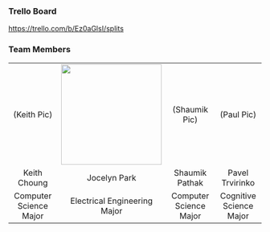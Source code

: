 ### Trello Board
https://trello.com/b/Ez0aGlsI/splits

### Team Members
| | | | |
| :---: | :---: | :---: | :---: |
| (Keith Pic)| <img src = "https://github.com/ECS189E/project-w21-splits/blob/main/Pictures/Jocelyn%20Park.png" width="200"> | (Shaumik Pic) | (Paul Pic) |
| Keith Choung | Jocelyn Park | Shaumik Pathak | Pavel Trvirinko |
| Computer Science Major | Electrical Engineering Major | Computer Science Major | Cognitive Science Major |









